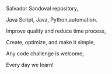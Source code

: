 Salvador Sandoval repository,

Java Script, Java, Python,automation.

Improve quality and reduce time process,

Create, optimize, and make it simple,

Any code challenge is welcome,

Every day we learn!
